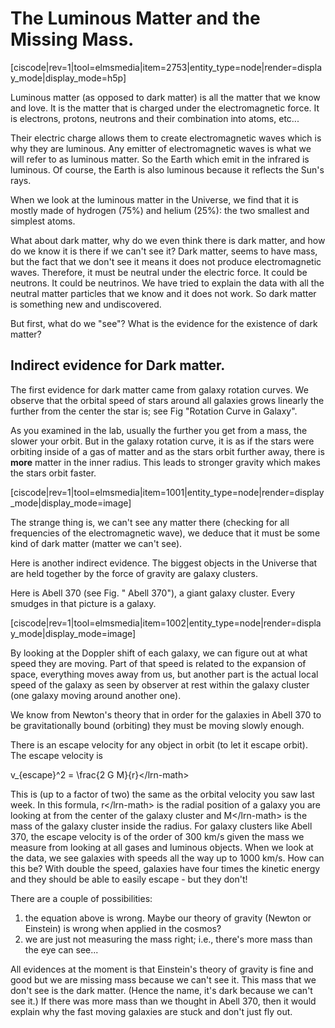 # The Luminous Matter and the Missing Mass.

\[ciscode\|rev=1\|tool=elmsmedia\|item=2753\|entity\_type=node\|render=display\_mode\|display\_mode=h5p\]

Luminous matter \(as opposed to dark matter\) is all the matter that we know and love. It is the matter that is charged under the electromagnetic force. It is electrons, protons, neutrons and their combination into atoms, etc...

Their electric charge allows them to create electromagnetic waves which is why they are luminous. Any emitter of electromagnetic waves is what we will refer to as luminous matter. So the Earth which emit in the infrared is luminous. Of course, the Earth is also luminous because it reflects the Sun's rays.

When we look at the luminous matter in the Universe, we find that it is mostly made of hydrogen \(75%\) and helium \(25%\): the two smallest and simplest atoms.

What about dark matter, why do we even think there is dark matter, and how do we know it is there if we can't see it? Dark matter, seems to have mass, but the fact that we don't see it means it does not produce electromagnetic waves. Therefore, it must be neutral under the electric force. It could be neutrons. It could be neutrinos. We have tried to explain the data with all the neutral matter particles that we know and it does not work. So dark matter is something new and undiscovered.

But first, what do we "see"? What is the evidence for the existence of dark matter?

## Indirect evidence for Dark matter.

The first evidence for dark matter came from galaxy rotation curves. We observe that the orbital speed of stars around all galaxies grows linearly the further from the center the star is; see Fig "Rotation Curve in Galaxy".

As you examined in the lab, usually the further you get from a mass, the slower your orbit. But in the galaxy rotation curve, it is as if the stars were orbiting inside of a gas of matter and as the stars orbit further away, there is **more** matter in the inner radius. This leads to stronger gravity which makes the stars orbit faster.

\[ciscode\|rev=1\|tool=elmsmedia\|item=1001\|entity\_type=node\|render=display\_mode\|display\_mode=image\]

The strange thing is, we can't see any matter there \(checking for all frequencies of the electromagnetic wave\), we deduce that it must be some kind of dark matter \(matter we can't see\).

Here is another indirect evidence. The biggest objects in the Universe that are held together by the force of gravity are galaxy clusters.

Here is Abell 370 \(see Fig. " Abell 370"\), a giant galaxy cluster. Every smudges in that picture is a galaxy.

\[ciscode\|rev=1\|tool=elmsmedia\|item=1002\|entity\_type=node\|render=display\_mode\|display\_mode=image\]

By looking at the Doppler shift of each galaxy, we can figure out at what speed they are moving. Part of that speed is related to the expansion of space, everything moves away from us, but another part is the actual local speed of the galaxy as seen by observer at rest within the galaxy cluster \(one galaxy moving around another one\).

We know from Newton's theory that in order for the galaxies in Abell 370 to be gravitationally bound \(orbiting\) they must be moving slowly enough.

There is an escape velocity for any object in orbit \(to let it escape orbit\). The escape velocity is

v\_{escape}^2 = \frac{2 G M}{r}&lt;/lrn-math&gt;

This is \(up to a factor of two\) the same as the orbital velocity you saw last week. In this formula, r&lt;/lrn-math&gt; is the radial position of a galaxy you are looking at from the center of the galaxy cluster and M&lt;/lrn-math&gt; is the mass of the galaxy cluster inside the radius. For galaxy clusters like Abell 370, the escape velocity is of the order of 300 km/s given the mass we measure from looking at all gases and luminous objects. When we look at the data, we see galaxies with speeds all the way up to 1000 km/s. How can this be? With double the speed, galaxies have four times the kinetic energy and they should be able to easily escape - but they don't!

There are a couple of possibilities:

1. the equation above is wrong. Maybe our theory of gravity \(Newton or Einstein\) is wrong when applied in the cosmos?
2. we are just not measuring the mass right; i.e., there's more mass than the eye can see...

All evidences at the moment is that Einstein's theory of gravity is fine and good but we are missing mass because we can't see it. This mass that we don't see is the dark matter. \(Hence the name, it's dark because we can't see it.\) If there was more mass than we thought in Abell 370, then it would explain why the fast moving galaxies are stuck and don't just fly out.

